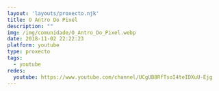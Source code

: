 ```yaml
---
layout: 'layouts/proxecto.njk'
title: O Antro Do Pixel
description: ""
img: /img/comunidade/O_Antro_Do_Pixel.webp
date: 2018-11-02 22:22:23
platform: youtube
type: proxecto
tags:
  - youtube
redes:
  youtube: https://www.youtube.com/channel/UCgUB8RfTsoI4teIDXuU-Ejg
---
```

